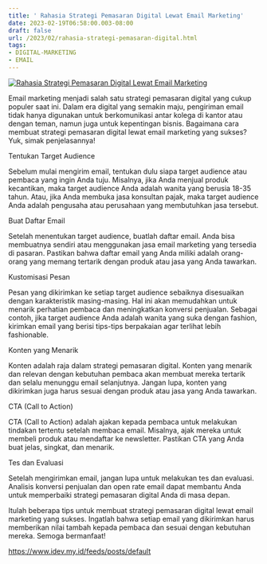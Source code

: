 ```yaml
---
title: ' Rahasia Strategi Pemasaran Digital Lewat Email Marketing'
date: 2023-02-19T06:58:00.003-08:00
draft: false
url: /2023/02/rahasia-strategi-pemasaran-digital.html
tags: 
- DIGITAL-MARKETING
- EMAIL
---
```


[![Rahasia Strategi Pemasaran Digital Lewat Email Marketing](https://blogger.googleusercontent.com/img/b/R29vZ2xl/AVvXsEhdU-YqfFWOFkhIF57RDW_UonD1jmBt0Dvx04n5j0UZzTBqxuYzHBbKYhiwqFbkhl5UEGd5QdjMDULWWh1iDUgJyPd_ZphTVbc0MLnIdRGqCiJ02Eeg0aaYopPIY08QI_T7ogZ3ouSE8pEHgZm5JDpgy7DDqzysLjfzj62MPnX0NDIoFDjf6jke51nnjA/w640-h336/Rahasia%20Strategi%20Pemasaran%20Digital%20Lewat%20Email%20Marketing.webp)](https://blogger.googleusercontent.com/img/b/R29vZ2xl/AVvXsEhdU-YqfFWOFkhIF57RDW_UonD1jmBt0Dvx04n5j0UZzTBqxuYzHBbKYhiwqFbkhl5UEGd5QdjMDULWWh1iDUgJyPd_ZphTVbc0MLnIdRGqCiJ02Eeg0aaYopPIY08QI_T7ogZ3ouSE8pEHgZm5JDpgy7DDqzysLjfzj62MPnX0NDIoFDjf6jke51nnjA/s1200/Rahasia%20Strategi%20Pemasaran%20Digital%20Lewat%20Email%20Marketing.webp)

  
Email marketing menjadi salah satu strategi pemasaran digital yang cukup populer saat ini. Dalam era digital yang semakin maju, pengiriman email tidak hanya digunakan untuk berkomunikasi antar kolega di kantor atau dengan teman, namun juga untuk kepentingan bisnis. Bagaimana cara membuat strategi pemasaran digital lewat email marketing yang sukses? Yuk, simak penjelasannya!

  

Tentukan Target Audience

Sebelum mulai mengirim email, tentukan dulu siapa target audience atau pembaca yang ingin Anda tuju. Misalnya, jika Anda menjual produk kecantikan, maka target audience Anda adalah wanita yang berusia 18-35 tahun. Atau, jika Anda membuka jasa konsultan pajak, maka target audience Anda adalah pengusaha atau perusahaan yang membutuhkan jasa tersebut.

  

Buat Daftar Email

Setelah menentukan target audience, buatlah daftar email. Anda bisa membuatnya sendiri atau menggunakan jasa email marketing yang tersedia di pasaran. Pastikan bahwa daftar email yang Anda miliki adalah orang-orang yang memang tertarik dengan produk atau jasa yang Anda tawarkan.

  

Kustomisasi Pesan

Pesan yang dikirimkan ke setiap target audience sebaiknya disesuaikan dengan karakteristik masing-masing. Hal ini akan memudahkan untuk menarik perhatian pembaca dan meningkatkan konversi penjualan. Sebagai contoh, jika target audience Anda adalah wanita yang suka dengan fashion, kirimkan email yang berisi tips-tips berpakaian agar terlihat lebih fashionable.

  

Konten yang Menarik

Konten adalah raja dalam strategi pemasaran digital. Konten yang menarik dan relevan dengan kebutuhan pembaca akan membuat mereka tertarik dan selalu menunggu email selanjutnya. Jangan lupa, konten yang dikirimkan juga harus sesuai dengan produk atau jasa yang Anda tawarkan.

  

CTA (Call to Action)

CTA (Call to Action) adalah ajakan kepada pembaca untuk melakukan tindakan tertentu setelah membaca email. Misalnya, ajak mereka untuk membeli produk atau mendaftar ke newsletter. Pastikan CTA yang Anda buat jelas, singkat, dan menarik.

  

Tes dan Evaluasi

Setelah mengirimkan email, jangan lupa untuk melakukan tes dan evaluasi. Analisis konversi penjualan dan open rate email dapat membantu Anda untuk memperbaiki strategi pemasaran digital Anda di masa depan.

  

Itulah beberapa tips untuk membuat strategi pemasaran digital lewat email marketing yang sukses. Ingatlah bahwa setiap email yang dikirimkan harus memberikan nilai tambah kepada pembaca dan sesuai dengan kebutuhan mereka. Semoga bermanfaat!

https://www.idev.my.id/feeds/posts/default